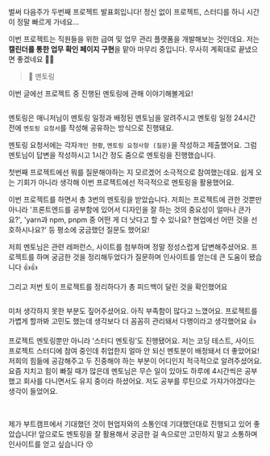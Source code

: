 <p>벌써 다음주가 두번째 프로젝트 발표회입니다!
정신 없이 프로젝트, 스터디를 하니 시간이 정말 빠르게 가네요...</p>
<p>이번 프로젝트는 직원들을 위한 급여 및 업무 관리 플랫폼을 개발해보는 것인데요.
저는 <strong>캘린더를 통한 업무 확인 페이지 구현</strong>을 맡아 마무리 중입니다.
무사히 계획대로 끝냈으면 좋겠네요 💪🔥</p>
<blockquote>
<p>🚀 멘토링</p>
</blockquote>
<p>이번 글에선 프로젝트 중 진행된 멘토링에 관해 이야기해볼게요!</p>
<p><img alt="" src="https://velog.velcdn.com/images/kimlj0814/post/33f7e2df-dbf2-419a-bcfe-34a5f7dd48a5/image.png" /></p>
<p>멘토링은 매니저님이 멘토링 일정과 배정된 멘토님을 알려주시고 멘토링 일정 24시간 전에 <code>멘토링 요청서</code>를 작성해 공유하는 방식으로 진행돼요. </p>
<p>멘토링 요청서에는 각자<code>개인 현황</code>, <code>멘토링 요청사항 (질문)</code>을 작성하고 제출했어요. 그럼 멘토님이 답변을 작성하시고 1시간 정도 줌으로 멘토링을 진행했습니다.</p>
<p>첫번째 프로젝트에선 뭐를 질문해야하는 지 모르겠어 소극적으로 참여했는데요. 쉽게 오는 기회가 아니라 생각해 이번 프로젝트에선 적극적으로 멘토링을 활용했어요.</p>
<p>이번 프로젝트를 하면서 총 3번의 멘토링을 받았습니다. 저희는 프로젝트에 관한 것뿐만 아니라 '프론트엔드를 공부함에 있어서 디자인을 잘 하는 것의 중요성이 얼마나 큰가요?', 'yarn과 npm, pnpm 중 어떤 게 더 낫다고 할 수 있나요? 현업에선 어떤 것을 선호하시나요?' 등 평소에 궁금했던 질문도 했어요!</p>
<p>저희 멘토님은 관련 레퍼런스, 사이트를 첨부하며 정말 정성스럽게 답변해주셨어요. 프로젝트를 하며 궁금한 것을 정리해두었다가 질문하며 인사이트를 얻는데 큰 도움이 됐습니다 👍👍</p>
<p>그리고 저번 토이 프로젝트를 정리하다가 총 피드백이 달린 것을 확인했어요</p>
<p><img alt="" src="https://velog.velcdn.com/images/kimlj0814/post/4d70f9d8-d010-4354-8d69-17cd1a0092e1/image.png" /></p>
<p>미처 생각하지 못한 부분도 짚어주셨어요. 아직 부족함이 많다고 느꼈어요. 프로젝트를 가볍게 할까봐 고민도 했는데 생각보다 더 꼼꼼히 관리돼서 다행이라고 생각했어요 👍</p>
<p>프로젝트 멘토링뿐만 아니라 ‘스터디 멘토링’도 진행됐어요. 저는 코딩 테스트, 사이드 프로젝트 스터디에 참여 중인데 취업한지 얼마 안 되신 멘토분이 배정돼서 더 좋았어요! 저희의 힘듦에 공감해주고 두 진중해야 하는 부분이 어디인지 적극적으로 알려주셨어요. 
요즘 지치고 힘이 빠질 때가 많은데 멘토님은 무슨 일이 있아도 하루에 4시간씩은 공부했고 회사를 다니면서도 유지 중이라 하셨어요. 저도 공부를 루틴으로 가쟈가야겠다는 생각이 들었어요.</p>
<br />

<p>제가 부트캠프에서 기대했던 것이 현업자와의 소통인데 기대했던대로 진행되고 있어 좋았습니다!
앞으로도 멘토링을 잘 활용해서 궁금한 걸 속으로만 고민하지 말고 소통하며 인사이트를 얻고 싶습니다 😚</p>